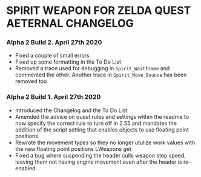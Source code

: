# SPIRIT WEAPON FOR ZELDA QUEST AETERNAL CHANGELOG


### Alpha 2 Build 2. April 27th 2020

- Fixed a couple of small errors
- Fixed up some formatting in the To Do List
- Removed a trace used for debugging in `Spirit_Waitframe` and commented the other. Another trace in `Spirit_Move_Bounce` has been removed too


### Alpha 2 Build 1. April 27th 2020

- Introduced the Changelog and the To Do List
- Amended the advice on quest rules and settings within the readme to now specify the correct rule to turn off in 2.55 and mandates the addition of the script setting that enables objects to use floating point positions
- Rewrote the movement types so they no longer utulize work values with the new floating point positions LWeapons get
- Fixed a bug where suspending the header culls weapon step speed, leaving them not having engine movement even after the header is re-enabled.